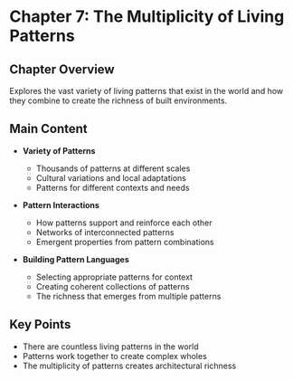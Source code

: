 # Chapter 7: The Multiplicity of Living Patterns

## Chapter Overview
Explores the vast variety of living patterns that exist in the world and how they combine to create the richness of built environments.

## Main Content
- **Variety of Patterns**
  - Thousands of patterns at different scales
  - Cultural variations and local adaptations
  - Patterns for different contexts and needs

- **Pattern Interactions**
  - How patterns support and reinforce each other
  - Networks of interconnected patterns
  - Emergent properties from pattern combinations

- **Building Pattern Languages**
  - Selecting appropriate patterns for context
  - Creating coherent collections of patterns
  - The richness that emerges from multiple patterns

## Key Points
- There are countless living patterns in the world
- Patterns work together to create complex wholes
- The multiplicity of patterns creates architectural richness